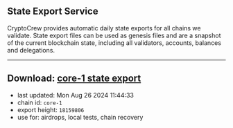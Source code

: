 ## State Export Service
CryptoCrew provides automatic daily state exports for all chains we validate. State export files can be used as genesis files and are a snapshot of the current blockchain state, including all validators, accounts, balances and delegations.

---
**Download: [core-1 state export](https://dl-eu2.ccvalidators.com/SERVICE/persistence/core-1_export_18159806.json)**
---

- last updated: Mon Aug 26 2024 11:44:33
- chain id: `core-1`
- export height: `18159806`
- use for: airdrops, local tests, chain recovery
